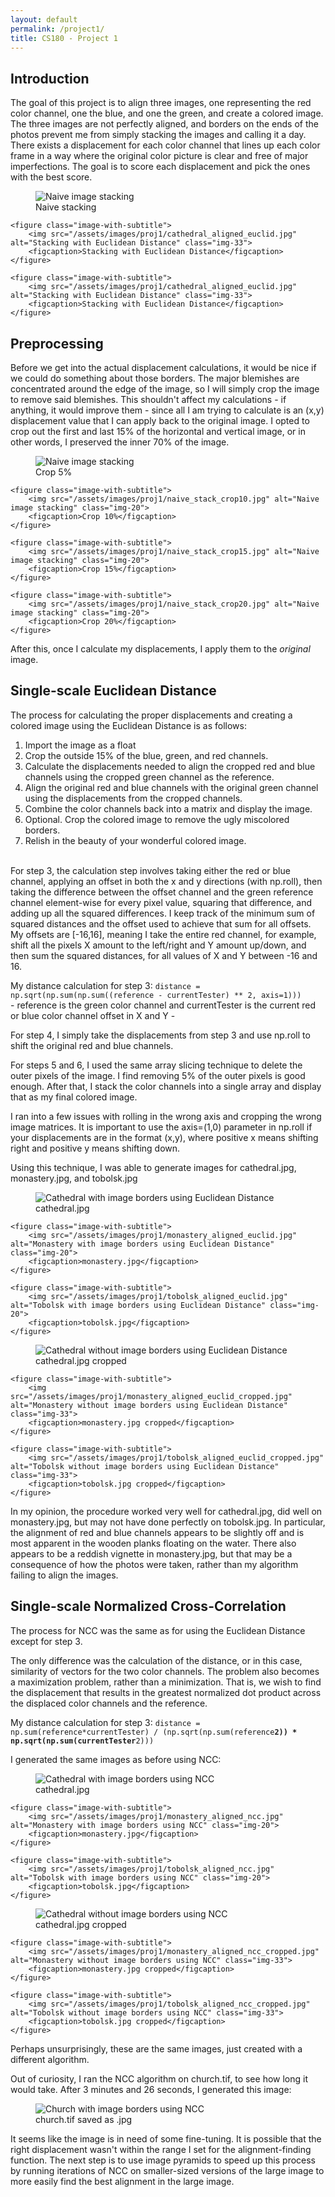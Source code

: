 ```yaml
---
layout: default
permalink: /project1/
title: CS180 - Project 1
---
```

## Introduction

The goal of this project is to align three images, one representing the red color channel, one the blue, and one the green, and create a colored image. The three images are not perfectly aligned, and borders on the ends of the photos prevent me from simply stacking the images and calling it a day. There exists a displacement for each color channel that lines up each color frame in a way where the original color picture is clear and free of major imperfections. The goal is to score each displacement and pick the ones with the best score.

<div class="image-row"> 
    <figure class="image-with-subtitle">
        <img src="/assets/images/proj1/naive_stack.jpg" alt="Naive image stacking" class="img-33">
        <figcaption>Naive stacking</figcaption>
    </figure>

    <figure class="image-with-subtitle">
        <img src="/assets/images/proj1/cathedral_aligned_euclid.jpg" alt="Stacking with Euclidean Distance" class="img-33">
        <figcaption>Stacking with Euclidean Distance</figcaption>
    </figure>

    <figure class="image-with-subtitle">
        <img src="/assets/images/proj1/cathedral_aligned_euclid.jpg" alt="Stacking with Euclidean Distance" class="img-33">
        <figcaption>Stacking with Euclidean Distance</figcaption>
    </figure>
</div>

## Preprocessing

Before we get into the actual displacement calculations, it would be nice if we could do something about those borders. The major blemishes are concentrated around the edge of the image, so I will simply crop the image to remove said blemishes. This shouldn't affect my calculations - if anything, it would improve them - since all I am trying to calculate is an (x,y) displacement value that I can apply back to the original image. I opted to crop out the first and last 15% of the horizontal and vertical image, or in other words, I preserved the inner 70% of the image.

<div class="image-row"> 
    <figure class="image-with-subtitle">
        <img src="/assets/images/proj1/naive_stack_crop05.jpg" alt="Naive image stacking" class="img-20">
        <figcaption>Crop 5%</figcaption>
    </figure>

    <figure class="image-with-subtitle">
        <img src="/assets/images/proj1/naive_stack_crop10.jpg" alt="Naive image stacking" class="img-20">
        <figcaption>Crop 10%</figcaption>
    </figure>

    <figure class="image-with-subtitle">
        <img src="/assets/images/proj1/naive_stack_crop15.jpg" alt="Naive image stacking" class="img-20">
        <figcaption>Crop 15%</figcaption>
    </figure>

    <figure class="image-with-subtitle">
        <img src="/assets/images/proj1/naive_stack_crop20.jpg" alt="Naive image stacking" class="img-20">
        <figcaption>Crop 20%</figcaption>
    </figure>
</div>

After this, once I calculate my displacements, I apply them to the *original* image.

## Single-scale Euclidean Distance
The process for calculating the proper displacements and creating a colored image using the Euclidean Distance is as follows:

1. Import the image as a float
2. Crop the outside 15% of the blue, green, and red channels. 
3. Calculate the displacements needed to align the cropped red and blue channels using the cropped green channel as the reference.
4. Align the original red and blue channels with the original green channel using the displacements from the cropped channels.
5. Combine the color channels back into a matrix and display the image.
6. Optional. Crop the colored image to remove the ugly miscolored borders.
7. Relish in the beauty of your wonderful colored image.  

<br>
For step 3, the calculation step involves taking either the red or blue channel, applying an offset in both the x and y directions (with np.roll), then taking the difference between the offset channel and the green reference channel element-wise for every pixel value, squaring that difference, and adding up all the squared differences. I keep track of the minimum sum of squared distances and the offset used to achieve that sum for all offsets. My offsets are [-16,16], meaning I take the entire red channel, for example, shift all the pixels X amount to the left/right and Y amount up/down, and then sum the squared distances, for all values of X and Y between -16 and 16.

My distance calculation for step 3: <code>distance = np.sqrt(np.sum(np.sum((reference - currentTester) ** 2, axis=1)))</code> <br>
        - reference is the green color channel and currentTester is the current red or blue color channel offset in X and Y -

For step 4, I simply take the displacements from step 3 and use np.roll to shift the original red and blue channels.

For steps 5 and 6, I used the same array slicing technique to delete the outer pixels of the image. I find removing 5% of the outer pixels is good enough. After that, I stack the color channels into a single array and display that as my final colored image.

I ran into a few issues with rolling in the wrong axis and cropping the wrong image matrices. It is important to use the axis=(1,0) parameter in np.roll if your displacements are in the format (x,y), where positive x means shifting right and positive y means shifting down.

Using this technique, I was able to generate images for cathedral.jpg, monastery.jpg, and tobolsk.jpg

<div class="image-row"> 
    <figure class="image-with-subtitle">
        <img src="/assets/images/proj1/cathedral_aligned_euclid.jpg" alt="Cathedral with image borders using Euclidean Distance" class="img-20">
        <figcaption>cathedral.jpg</figcaption>
    </figure>

    <figure class="image-with-subtitle">
        <img src="/assets/images/proj1/monastery_aligned_euclid.jpg" alt="Monastery with image borders using Euclidean Distance" class="img-20">
        <figcaption>monastery.jpg</figcaption>
    </figure>

    <figure class="image-with-subtitle">
        <img src="/assets/images/proj1/tobolsk_aligned_euclid.jpg" alt="Tobolsk with image borders using Euclidean Distance" class="img-20">
        <figcaption>tobolsk.jpg</figcaption>
    </figure>
</div>

<div class="image-row"> 
    <figure class="image-with-subtitle">
        <img src="/assets/images/proj1/cathedral_aligned_euclid_cropped.jpg" alt="Cathedral without image borders using Euclidean Distance" class="img-33">
        <figcaption>cathedral.jpg cropped</figcaption>
    </figure>

    <figure class="image-with-subtitle">
        <img src="/assets/images/proj1/monastery_aligned_euclid_cropped.jpg" alt="Monastery without image borders using Euclidean Distance" class="img-33">
        <figcaption>monastery.jpg cropped</figcaption>
    </figure>

    <figure class="image-with-subtitle">
        <img src="/assets/images/proj1/tobolsk_aligned_euclid_cropped.jpg" alt="Tobolsk without image borders using Euclidean Distance" class="img-33">
        <figcaption>tobolsk.jpg cropped</figcaption>
    </figure>
</div>

In my opinion, the procedure worked very well for cathedral.jpg, did well on monastery.jpg, but may not have done perfectly on tobolsk.jpg. In particular, the alignment of red and blue channels appears to be slightly off and is most apparent in the wooden planks floating on the water. There also appears to be a reddish vignette in monastery.jpg, but that may be a consequence of how the photos were taken, rather than my algorithm failing to align the images.

## Single-scale Normalized Cross-Correlation
The process for NCC was the same as for using the Euclidean Distance except for step 3.

The only difference was the calculation of the distance, or in this case, similarity of vectors for the two color channels. The problem also becomes a maximization problem, rather than a minimization. That is, we wish to find the displacement that results in the greatest normalized dot product across the displaced color channels and the reference.

My distance calculation for step 3: <code>distance = np.sum(reference*currentTester) / (np.sqrt(np.sum(reference**2)) * np.sqrt(np.sum(currentTester**2)))</code>

I generated the same images as before using NCC:

<div class="image-row"> 
    <figure class="image-with-subtitle">
        <img src="/assets/images/proj1/cathedral_aligned_ncc.jpg" alt="Cathedral with image borders using NCC" class="img-20">
        <figcaption>cathedral.jpg</figcaption>
    </figure>

    <figure class="image-with-subtitle">
        <img src="/assets/images/proj1/monastery_aligned_ncc.jpg" alt="Monastery with image borders using NCC" class="img-20">
        <figcaption>monastery.jpg</figcaption>
    </figure>

    <figure class="image-with-subtitle">
        <img src="/assets/images/proj1/tobolsk_aligned_ncc.jpg" alt="Tobolsk with image borders using NCC" class="img-20">
        <figcaption>tobolsk.jpg</figcaption>
    </figure>
</div>

<div class="image-row"> 
    <figure class="image-with-subtitle">
        <img src="/assets/images/proj1/cathedral_aligned_ncc_cropped.jpg" alt="Cathedral without image borders using NCC" class="img-33">
        <figcaption>cathedral.jpg cropped</figcaption>
    </figure>

    <figure class="image-with-subtitle">
        <img src="/assets/images/proj1/monastery_aligned_ncc_cropped.jpg" alt="Monastery without image borders using NCC" class="img-33">
        <figcaption>monastery.jpg cropped</figcaption>
    </figure>

    <figure class="image-with-subtitle">
        <img src="/assets/images/proj1/tobolsk_aligned_ncc_cropped.jpg" alt="Tobolsk without image borders using NCC" class="img-33">
        <figcaption>tobolsk.jpg cropped</figcaption>
    </figure>
</div>

Perhaps unsurprisingly, these are the same images, just created with a different algorithm.

Out of curiosity, I ran the NCC algorithm on church.tif, to see how long it would take. After 3 minutes and 26 seconds, I generated this image:

<div class="image-row"> 
    <figure class="image-with-subtitle">
        <img src="/assets/images/proj1/naive_church.jpg" alt="Church with image borders using NCC" class="img-50">
        <figcaption>church.tif saved as .jpg</figcaption>
    </figure>
</div>

It seems like the image is in need of some fine-tuning. It is possible that the right displacement wasn't within the range I set for the alignment-finding function. The next step is to use image pyramids to speed up this process by running iterations of NCC on smaller-sized versions of the large image to more easily find the best alignment in the large image.
